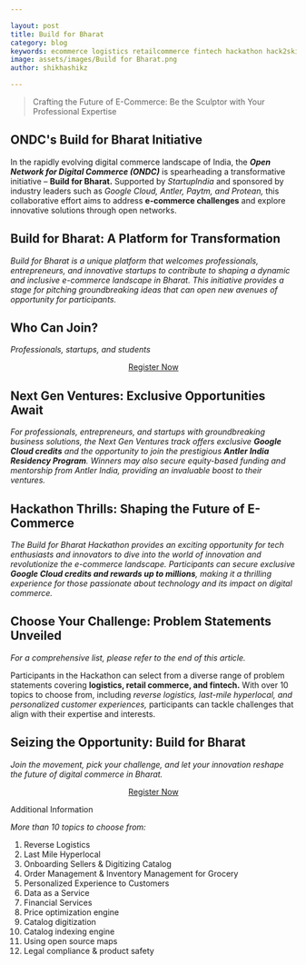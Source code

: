 ```yaml
---

layout: post
title: Build for Bharat
category: blog
keywords: ecommerce logistics retailcommerce fintech hackathon hack2skill reverse logistics hyperlocal inventorymanagement
image: assets/images/Build for Bharat.png
author: shikhashikz

---
```


> Crafting the Future of E-Commerce: Be the Sculptor with Your Professional Expertise

## ONDC's Build for Bharat Initiative ##

In the rapidly evolving digital commerce landscape of India, the ***Open Network for Digital Commerce (ONDC)*** is spearheading a transformative initiative – **Build for Bharat.** Supported by *StartupIndia* and sponsored by industry leaders such as *Google Cloud, Antler, Paytm, and Protean,* this collaborative effort aims to address **e-commerce challenges** and explore innovative solutions through open networks.

## Build for Bharat: A Platform for Transformation ##

*Build for Bharat is a unique platform that welcomes professionals, entrepreneurs, and innovative startups to contribute to shaping a dynamic and inclusive e-commerce landscape in Bharat. This initiative provides a stage for pitching groundbreaking ideas that can open new avenues of opportunity for participants.*


## Who Can Join? ## 

*Professionals, startups, and students*

<div style="text-align: center;">
<a href="https://hack2skill.com/hack/ondc-hackathon?utm_source=shikhashikz&utm_medium=shikhashikz" class="btn btn-dark text-white px-5 btn-lg">Register Now</a>
</div>

## Next Gen Ventures: Exclusive Opportunities Await ##

*For professionals, entrepreneurs, and startups with groundbreaking business solutions, the Next Gen Ventures track offers exclusive **Google Cloud credits** and the opportunity to join the prestigious **Antler India Residency Program**. Winners may also secure equity-based funding and mentorship from Antler India, providing an invaluable boost to their ventures.*

## Hackathon Thrills: Shaping the Future of E-Commerce ##

*The Build for Bharat Hackathon provides an exciting opportunity for tech enthusiasts and innovators to dive into the world of innovation and revolutionize the e-commerce landscape. Participants can secure exclusive **Google Cloud credits and rewards up to millions**, making it a thrilling experience for those passionate about technology and its impact on digital commerce.*

## Choose Your Challenge: Problem Statements Unveiled ##
*For a comprehensive list, please refer to the end of this article.*

Participants in the Hackathon can select from a diverse range of problem statements covering **logistics, retail commerce, and fintech.** With over 10 topics to choose from, including *reverse logistics, last-mile hyperlocal, and personalized customer experiences,* participants can tackle challenges that align with their expertise and interests.

## Seizing the Opportunity: Build for Bharat ##

*Join the movement, pick your challenge, and let your innovation reshape the future of digital commerce in Bharat.*

<div style="text-align: center;">
<a href="https://hack2skill.com/hack/ondc-hackathon?utm_source=shikhashikz&utm_medium=shikhashikz" class="btn btn-dark text-white px-5 btn-lg">Register Now</a></div>

Additional Information 

*More than 10 topics to choose from:*

1. Reverse Logistics
2. Last Mile Hyperlocal
3. Onboarding Sellers & Digitizing Catalog
4. Order Management & Inventory Management for Grocery
5. Personalized Experience to Customers
6. Data as a Service
7. Financial Services
8. Price optimization engine
9. Catalog digitization
10. Catalog indexing engine
11. Using open source maps
12. Legal compliance & product safety

<script>
// Get all elements with the class 'btn'
var links = document.querySelectorAll('.btn');

// Attach click event listener to each link
links.forEach(function(link) {
  link.addEventListener('click', function() {
    // Send event to Google Analytics
    ga('send', 'event', 'Link', 'Click', 'h2s link clicked');
  });
});
</script>